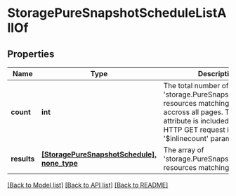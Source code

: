 # StoragePureSnapshotScheduleListAllOf

## Properties
Name | Type | Description | Notes
------------ | ------------- | ------------- | -------------
**count** | **int** | The total number of &#39;storage.PureSnapshotSchedule&#39; resources matching the request, accross all pages. The &#39;Count&#39; attribute is included when the HTTP GET request includes the &#39;$inlinecount&#39; parameter. | [optional] 
**results** | [**[StoragePureSnapshotSchedule], none_type**](StoragePureSnapshotSchedule.md) | The array of &#39;storage.PureSnapshotSchedule&#39; resources matching the request. | [optional] 

[[Back to Model list]](../README.md#documentation-for-models) [[Back to API list]](../README.md#documentation-for-api-endpoints) [[Back to README]](../README.md)


